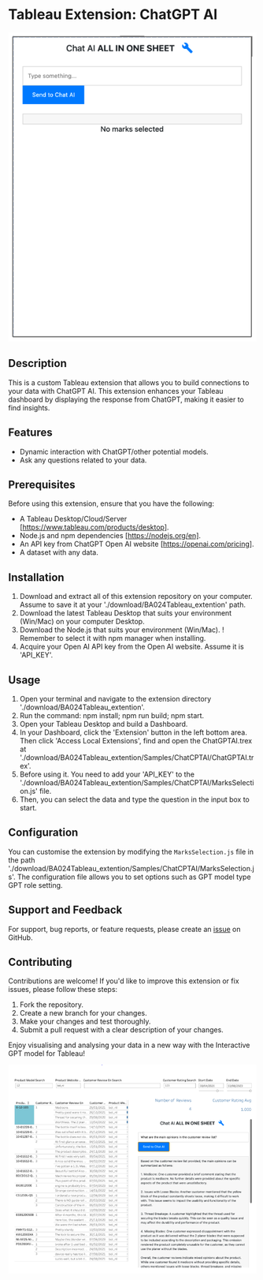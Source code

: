 # Tableau Extension: ChatGPT AI

![Extension Preview](/images/Tableau_extension_review.PNG)

## Description

This is a custom Tableau extension that allows you to build connections to your data with ChatGPT AI. This extension enhances your Tableau dashboard by displaying the response from ChatGPT, making it easier to find insights.

## Features

- Dynamic interaction with ChatGPT/other potential models.
- Ask any questions related to your data.

## Prerequisites

Before using this extension, ensure that you have the following:

- A Tableau Desktop/Cloud/Server [https://www.tableau.com/products/desktop].
- Node.js and npm dependencies [https://nodejs.org/en].
- An API key from ChatGPT Open AI website [https://openai.com/pricing].
- A dataset with any data.

## Installation

1. Download and extract all of this extension repository on your computer. Assume to save it at your './download/BA024Tableau_extention' path.
2. Download the latest Tableau Desktop that suits your environment (Win/Mac) on your computer Desktop.
3. Download the Node.js that suits your environment (Win/Mac). ! Remember to select it with npm manager when installing.
4. Acquire your Open AI API key from the Open AI website. Assume it is 'API_KEY'.

## Usage

1. Open your terminal and navigate to the extension directory './download/BA024Tableau_extention'.
2. Run the command: npm install; npm run build; npm start.
3. Open your Tableau Desktop and build a Dashboard.
4. In your Dashboard, click the 'Extension' button in the left bottom area. Then click 'Access Local Extensions', find and open the ChatGPTAI.trex at './download/BA024Tableau_extention/Samples/ChatCPTAI/ChatGPTAI.trex'.
5. Before using it. You need to add your 'API_KEY' to the './download/BA024Tableau_extention/Samples/ChatCPTAI/MarksSelection.js' file.
6. Then, you can select the data and type the question in the input box to start. 

## Configuration

You can customise the extension by modifying the `MarksSelection.js` file in the path './download/BA024Tableau_extention/Samples/ChatCPTAI/MarksSelection.js'. The configuration file allows you to set options such as GPT model type GPT role setting.

## Support and Feedback

For support, bug reports, or feature requests, please create an [issue](https://github.com/Eddieisking/BA024Tableau_extension/issues) on GitHub.

## Contributing

Contributions are welcome! If you'd like to improve this extension or fix issues, please follow these steps:

1. Fork the repository.
2. Create a new branch for your changes.
3. Make your changes and test thoroughly.
4. Submit a pull request with a clear description of your changes.

Enjoy visualising and analysing your data in a new way with the Interactive GPT model for Tableau!

![Map Analytics](/images/Tableau_extension_sample.PNG)
